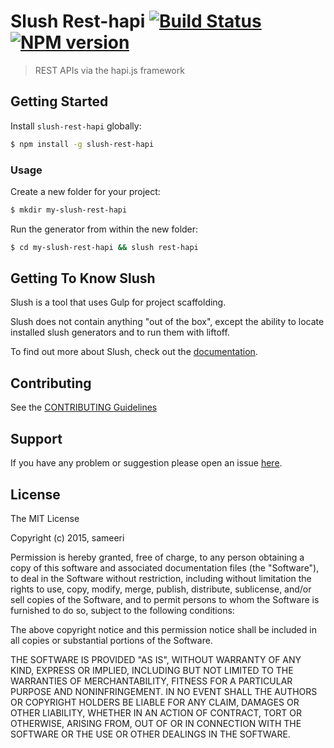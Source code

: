 # Slush Rest-hapi [![Build Status](https://secure.travis-ci.org/sameeri/slush-rest-hapi.png?branch=master)](https://travis-ci.org/sameeri/slush-rest-hapi) [![NPM version](https://badge-me.herokuapp.com/api/npm/slush-rest-hapi.png)](http://badges.enytc.com/for/npm/slush-rest-hapi)

> REST APIs via the hapi.js framework


## Getting Started

Install `slush-rest-hapi` globally:

```bash
$ npm install -g slush-rest-hapi
```

### Usage

Create a new folder for your project:

```bash
$ mkdir my-slush-rest-hapi
```

Run the generator from within the new folder:

```bash
$ cd my-slush-rest-hapi && slush rest-hapi
```

## Getting To Know Slush

Slush is a tool that uses Gulp for project scaffolding.

Slush does not contain anything "out of the box", except the ability to locate installed slush generators and to run them with liftoff.

To find out more about Slush, check out the [documentation](https://github.com/slushjs/slush).

## Contributing

See the [CONTRIBUTING Guidelines](https://github.com/sameeri/slush-rest-hapi/blob/master/CONTRIBUTING.md)

## Support
If you have any problem or suggestion please open an issue [here](https://github.com/sameeri/slush-rest-hapi/issues).

## License 

The MIT License

Copyright (c) 2015, sameeri

Permission is hereby granted, free of charge, to any person
obtaining a copy of this software and associated documentation
files (the "Software"), to deal in the Software without
restriction, including without limitation the rights to use,
copy, modify, merge, publish, distribute, sublicense, and/or sell
copies of the Software, and to permit persons to whom the
Software is furnished to do so, subject to the following
conditions:

The above copyright notice and this permission notice shall be
included in all copies or substantial portions of the Software.

THE SOFTWARE IS PROVIDED "AS IS", WITHOUT WARRANTY OF ANY KIND,
EXPRESS OR IMPLIED, INCLUDING BUT NOT LIMITED TO THE WARRANTIES
OF MERCHANTABILITY, FITNESS FOR A PARTICULAR PURPOSE AND
NONINFRINGEMENT. IN NO EVENT SHALL THE AUTHORS OR COPYRIGHT
HOLDERS BE LIABLE FOR ANY CLAIM, DAMAGES OR OTHER LIABILITY,
WHETHER IN AN ACTION OF CONTRACT, TORT OR OTHERWISE, ARISING
FROM, OUT OF OR IN CONNECTION WITH THE SOFTWARE OR THE USE OR
OTHER DEALINGS IN THE SOFTWARE.

